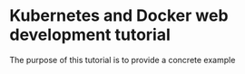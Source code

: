 # Kubernetes and Docker web development tutorial 

The purpose of this tutorial is to provide a concrete example 